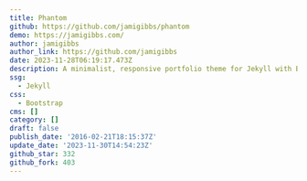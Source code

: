 ```yaml
---
title: Phantom
github: https://github.com/jamigibbs/phantom
demo: https://jamigibbs.com/
author: jamigibbs
author_link: https://github.com/jamigibbs
date: 2023-11-28T06:19:17.473Z
description: A minimalist, responsive portfolio theme for Jekyll with Bootstrap
ssg:
  - Jekyll
css:
  - Bootstrap
cms: []
category: []
draft: false
publish_date: '2016-02-21T18:15:37Z'
update_date: '2023-11-30T14:54:23Z'
github_star: 332
github_fork: 403
---
```

